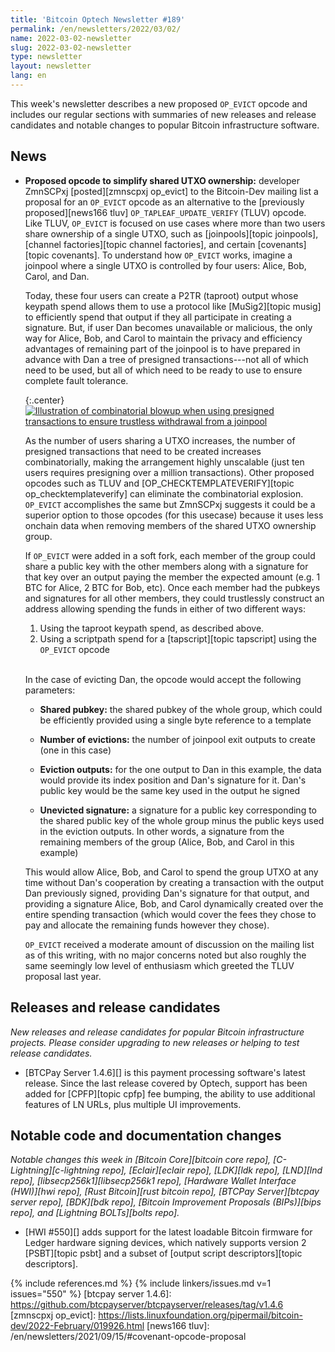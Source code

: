 ```yaml
---
title: 'Bitcoin Optech Newsletter #189'
permalink: /en/newsletters/2022/03/02/
name: 2022-03-02-newsletter
slug: 2022-03-02-newsletter
type: newsletter
layout: newsletter
lang: en
---
```

This week's newsletter describes a new proposed `OP_EVICT` opcode and
includes our regular sections with summaries of new releases and release
candidates and notable changes to popular Bitcoin infrastructure
software.

## News

- **Proposed opcode to simplify shared UTXO ownership:** developer
  ZmnSCPxj [posted][zmnscpxj op_evict] to the Bitcoin-Dev mailing list a
  proposal for an `OP_EVICT` opcode as an alternative to the
  [previously proposed][news166 tluv] `OP_TAPLEAF_UPDATE_VERIFY` (TLUV)
  opcode.  Like TLUV, `OP_EVICT` is focused on use cases where more than
  two users share ownership of a single UTXO, such as [joinpools][topic
  joinpools], [channel factories][topic channel factories], and certain
  [covenants][topic covenants].  To understand how `OP_EVICT` works,
  imagine a joinpool where a single UTXO is controlled by four users:
  Alice, Bob, Carol, and Dan.

  Today, these four users can create a P2TR (taproot) output whose
  keypath spend allows them to use a protocol like [MuSig2][topic musig]
  to efficiently spend that output if they all participate in creating a
  signature.  But, if user Dan becomes unavailable or malicious, the
  only way for Alice, Bob, and Carol to maintain the privacy and
  efficiency advantages of remaining part of the joinpool is to have
  prepared in advance with Dan a tree of presigned transactions---not
  all of which need to be used, but all of which need to be ready to use
  to ensure complete fault tolerance.

  {:.center}
  [![Illustration of combinatorial blowup when using presigned
  transactions to ensure trustless withdrawal from a
  joinpool](/img/posts/2022-03-combinatorial-txes.dot.png)](/img/posts/2022-03-combinatorial-txes.dot.png)

  As the number of users sharing a UTXO increases, the number of
  presigned transactions that need to be created increases
  combinatorially, making the arrangement highly unscalable (just ten
  users requires presigning over a million transactions).  Other
  proposed opcodes such as TLUV and [OP_CHECKTEMPLATEVERIFY][topic
  op_checktemplateverify] can eliminate the combinatorial explosion.
  `OP_EVICT` accomplishes the same but ZmnSCPxj suggests it could be
  a superior option to those opcodes (for this usecase) because it uses
  less onchain data when removing members of the shared UTXO ownership
  group.

  If `OP_EVICT` were added in a soft fork, each member of the group
  could share a public key with the other members along with a
  signature for that key over an output paying the member the expected
  amount (e.g. 1 BTC for Alice, 2 BTC for Bob, etc).  Once each member
  had the pubkeys and signatures for all other members, they could
  trustlessly construct an address allowing spending the funds in either
  of two different ways:

  1. Using the taproot keypath spend, as described above.
  2. Using a scriptpath spend for a [tapscript][topic tapscript] using
     the `OP_EVICT` opcode

  <br>In the case of evicting Dan, the opcode would accept the following
  parameters:

  - **Shared pubkey:** the shared pubkey of the whole group, which could
    be efficiently provided using a single byte reference to a template

  - **Number of evictions:** the number of joinpool exit outputs to
    create (one in this case)

  - **Eviction outputs:** for the one output to Dan in this example, the
    data would provide its index position and Dan's signature for it.
    Dan's public key would be the same key used in the output he signed

  - **Unevicted signature:** a signature for a public key corresponding
    to the shared public key of the whole group minus the public keys
    used in the eviction outputs.  In other words, a signature from the
    remaining members of the group (Alice, Bob, and Carol in this
    example)

  This would allow Alice, Bob, and Carol to spend the group UTXO at any
  time without Dan's cooperation by creating a transaction with the
  output Dan previously signed, providing Dan's signature for that
  output, and providing a signature Alice, Bob, and Carol dynamically
  created over the entire spending transaction (which would cover the
  fees they chose to pay and allocate the remaining funds however they
  chose).

  `OP_EVICT` received a moderate amount of discussion on the mailing
  list as of this writing, with no major concerns noted but also roughly
  the same seemingly low level of enthusiasm which greeted the TLUV
  proposal last year.

## Releases and release candidates

*New releases and release candidates for popular Bitcoin infrastructure
projects.  Please consider upgrading to new releases or helping to test
release candidates.*

- [BTCPay Server 1.4.6][] is this payment processing software's latest
  release.  Since the last release covered by Optech<!-- 1.4.2 -->, support
  has been added for [CPFP][topic cpfp] fee bumping, the ability to use
  additional features of LN URLs, plus multiple UI improvements.

## Notable code and documentation changes

*Notable changes this week in [Bitcoin Core][bitcoin core repo],
[C-Lightning][c-lightning repo], [Eclair][eclair repo], [LDK][ldk repo],
[LND][lnd repo], [libsecp256k1][libsecp256k1 repo], [Hardware Wallet
Interface (HWI)][hwi repo], [Rust Bitcoin][rust bitcoin repo], [BTCPay
Server][btcpay server repo], [BDK][bdk repo], [Bitcoin Improvement
Proposals (BIPs)][bips repo], and [Lightning BOLTs][bolts repo].*

- [HWI #550][] adds support for the latest loadable Bitcoin firmware for Ledger
  hardware signing devices, which natively supports version 2 [PSBT][topic psbt] and a
  subset of [output script descriptors][topic descriptors].

{% include references.md %}
{% include linkers/issues.md v=1 issues="550" %}
[btcpay server 1.4.6]: https://github.com/btcpayserver/btcpayserver/releases/tag/v1.4.6
[zmnscpxj op_evict]: https://lists.linuxfoundation.org/pipermail/bitcoin-dev/2022-February/019926.html
[news166 tluv]: /en/newsletters/2021/09/15/#covenant-opcode-proposal
